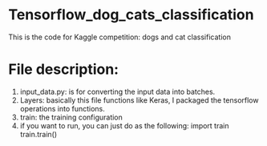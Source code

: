 # Tensorflow_dog_cats_classification
This is the code for Kaggle competition:  dogs and cat classification

# File description:
1. input_data.py: is for converting the input data into batches.
2. Layers: basically this file functions like Keras, I packaged the tensorflow operations into functions.
3. train: the training configuration
4. if you want to run, you can just do as the following:
   import train
   train.train()
